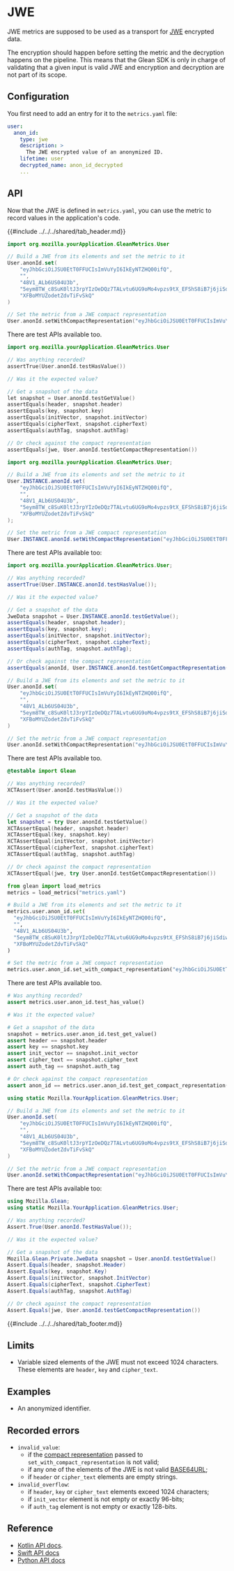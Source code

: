 # JWE

JWE metrics are supposed to be used as a transport for [JWE](https://tools.ietf.org/html/rfc7516) encrypted data.

The encryption should happen before setting the metric and the decryption happens on the pipeline.
This means that the Glean SDK is only in charge of validating that a given input is valid JWE and
encryption and decryption are not part of its scope.

## Configuration

You first need to add an entry for it to the `metrics.yaml` file:

```YAML
user:
  anon_id:
    type: jwe
    description: >
      The JWE encrypted value of an anonymized ID.
    lifetime: user
    decrypted_name: anon_id_decrypted
    ...
```

## API

Now that the JWE is defined in `metrics.yaml`, you can use the metric to record values in the application's code.

{{#include ../../../shared/tab_header.md}}

<div data-lang="Kotlin" class="tab">

```Kotlin
import org.mozilla.yourApplication.GleanMetrics.User

// Build a JWE from its elements and set the metric to it
User.anonId.set(
    "eyJhbGciOiJSU0EtT0FFUCIsImVuYyI6IkEyNTZHQ00ifQ",
    "",
    "48V1_ALb6US04U3b",
    "5eym8TW_c8SuK0ltJ3rpYIzOeDQz7TALvtu6UG9oMo4vpzs9tX_EFShS8iB7j6jiSdiwkIr3ajwQzaBtQD_A",
    "XFBoMYUZodetZdvTiFvSkQ"
)

// Set the metric from a JWE compact representation
User.anonId.setWithCompactRepresentation("eyJhbGciOiJSU0EtT0FFUCIsImVuYyI6IkEyNTZHQ00ifQ..48V1_ALb6US04U3b.5eym8TW_c8SuK0ltJ3rpYIzOeDQz7TALvtu6UG9oMo4vpzs9tX_EFShS8iB7j6jiSdiwkIr3ajwQzaBtQD_A.XFBoMYUZodetZdvTiFvSkQ")
```

There are test APIs available too.

```Kotlin
import org.mozilla.yourApplication.GleanMetrics.User

// Was anything recorded?
assertTrue(User.anonId.testHasValue())

// Was it the expected value?

// Get a snapshot of the data
let snapshot = User.anonId.testGetValue()
assertEquals(header, snapshot.header)
assertEquals(key, snapshot.key)
assertEquals(initVector, snapshot.initVector)
assertEquals(cipherText, snapshot.cipherText)
assertEquals(authTag, snapshot.authTag)

// Or check against the compact representation
assertEquals(jwe, User.anonId.testGetCompactRepresentation())
```

</div>

<div data-lang="Java" class="tab">

```Java
import org.mozilla.yourApplication.GleanMetrics.User;

// Build a JWE from its elements and set the metric to it
User.INSTANCE.anonId.set(
    "eyJhbGciOiJSU0EtT0FFUCIsImVuYyI6IkEyNTZHQ00ifQ",
    "",
    "48V1_ALb6US04U3b",
    "5eym8TW_c8SuK0ltJ3rpYIzOeDQz7TALvtu6UG9oMo4vpzs9tX_EFShS8iB7j6jiSdiwkIr3ajwQzaBtQD_A",
    "XFBoMYUZodetZdvTiFvSkQ"
);  

// Set the metric from a JWE compact representation
User.INSTANCE.anonId.setWithCompactRepresentation("eyJhbGciOiJSU0EtT0FFUCIsImVuYyI6IkEyNTZHQ00ifQ..48V1_ALb6US04U3b.5eym8TW_c8SuK0ltJ3rpYIzOeDQz7TALvtu6UG9oMo4vpzs9tX_EFShS8iB7j6jiSdiwkIr3ajwQzaBtQD_A.XFBoMYUZodetZdvTiFvSkQ")
```

There are test APIs available too:

```Java
import org.mozilla.yourApplication.GleanMetrics.User;

// Was anything recorded?
assertTrue(User.INSTANCE.anonId.testHasValue());

// Was it the expected value?

// Get a snapshot of the data
JweData snapshot = User.INSTANCE.anonId.testGetValue();
assertEquals(header, snapshot.header);
assertEquals(key, snapshot.key);
assertEquals(initVector, snapshot.initVector);
assertEquals(cipherText, snapshot.cipherText);
assertEquals(authTag, snapshot.authTag);

// Or check against the compact representation
assertEquals(anonId, User.INSTANCE.anonId.testGetCompactRepresentation());
```

</div>


<div data-lang="Swift" class="tab">

```Swift
// Build a JWE from its elements and set the metric to it
User.anonId.set(
    "eyJhbGciOiJSU0EtT0FFUCIsImVuYyI6IkEyNTZHQ00ifQ",
    "",
    "48V1_ALb6US04U3b",
    "5eym8TW_c8SuK0ltJ3rpYIzOeDQz7TALvtu6UG9oMo4vpzs9tX_EFShS8iB7j6jiSdiwkIr3ajwQzaBtQD_A",
    "XFBoMYUZodetZdvTiFvSkQ"
)

// Set the metric from a JWE compact representation
User.anonId.setWithCompactRepresentation("eyJhbGciOiJSU0EtT0FFUCIsImVuYyI6IkEyNTZHQ00ifQ..48V1_ALb6US04U3b.5eym8TW_c8SuK0ltJ3rpYIzOeDQz7TALvtu6UG9oMo4vpzs9tX_EFShS8iB7j6jiSdiwkIr3ajwQzaBtQD_A.XFBoMYUZodetZdvTiFvSkQ")
```

There are test APIs available too.

```Swift
@testable import Glean

// Was anything recorded?
XCTAssert(User.anonId.testHasValue())

// Was it the expected value?

// Get a snapshot of the data
let snapshot = try User.anonId.testGetValue()
XCTAssertEqual(header, snapshot.header)
XCTAssertEqual(key, snapshot.key)
XCTAssertEqual(initVector, snapshot.initVector)
XCTAssertEqual(cipherText, snapshot.cipherText)
XCTAssertEqual(authTag, snapshot.authTag)

// Or check against the compact representation
XCTAssertEqual(jwe, try User.anonId.testGetCompactRepresentation())
```

</div>

<div data-lang="Python" class="tab">

```Python
from glean import load_metrics
metrics = load_metrics("metrics.yaml")

# Build a JWE from its elements and set the metric to it
metrics.user.anon_id.set(
  "eyJhbGciOiJSU0EtT0FFUCIsImVuYyI6IkEyNTZHQ00ifQ",
  "",
  "48V1_ALb6US04U3b",
  "5eym8TW_c8SuK0ltJ3rpYIzOeDQz7TALvtu6UG9oMo4vpzs9tX_EFShS8iB7j6jiSdiwkIr3ajwQzaBtQD_A",
  "XFBoMYUZodetZdvTiFvSkQ"
)

# Set the metric from a JWE compact representation
metrics.user.anon_id.set_with_compact_representation("eyJhbGciOiJSU0EtT0FFUCIsImVuYyI6IkEyNTZHQ00ifQ..48V1_ALb6US04U3b.5eym8TW_c8SuK0ltJ3rpYIzOeDQz7TALvtu6UG9oMo4vpzs9tX_EFShS8iB7j6jiSdiwkIr3ajwQzaBtQD_A.XFBoMYUZodetZdvTiFvSkQ")
```

There are test APIs available too.

```Python
# Was anything recorded?
assert metrics.user.anon_id.test_has_value()

# Was it the expected value?

# Get a snapshot of the data
snapshot = metrics.user.anon_id.test_get_value()
assert header == snapshot.header
assert key == snapshot.key
assert init_vector == snapshot.init_vector
assert cipher_text == snapshot.cipher_text
assert auth_tag == snapshot.auth_tag

# Or check against the compact representation
assert anon_id == metrics.user.anon_id.test_get_compact_representation()
```

</div>

<div data-lang="C#" class="tab">

```C#
using static Mozilla.YourApplication.GleanMetrics.User;

// Build a JWE from its elements and set the metric to it
User.anonId.set(
    "eyJhbGciOiJSU0EtT0FFUCIsImVuYyI6IkEyNTZHQ00ifQ",
    "",
    "48V1_ALb6US04U3b",
    "5eym8TW_c8SuK0ltJ3rpYIzOeDQz7TALvtu6UG9oMo4vpzs9tX_EFShS8iB7j6jiSdiwkIr3ajwQzaBtQD_A",
    "XFBoMYUZodetZdvTiFvSkQ"
)

// Set the metric from a JWE compact representation
User.anonId.setWithCompactRepresentation("eyJhbGciOiJSU0EtT0FFUCIsImVuYyI6IkEyNTZHQ00ifQ..48V1_ALb6US04U3b.5eym8TW_c8SuK0ltJ3rpYIzOeDQz7TALvtu6UG9oMo4vpzs9tX_EFShS8iB7j6jiSdiwkIr3ajwQzaBtQD_A.XFBoMYUZodetZdvTiFvSkQ")
```

There are test APIs available too:

```C#
using Mozilla.Glean;
using static Mozilla.YourApplication.GleanMetrics.User;

// Was anything recorded?
Assert.True(User.anonId.TestHasValue());

// Was it the expected value?

// Get a snapshot of the data
Mozilla.Glean.Private.JweData snapshot = User.anonId.testGetValue()
Assert.Equals(header, snapshot.Header)
Assert.Equals(key, snapshot.Key)
Assert.Equals(initVector, snapshot.InitVector)
Assert.Equals(cipherText, snapshot.CipherText)
Assert.Equals(authTag, snapshot.AuthTag)

// Or check against the compact representation
Assert.Equals(jwe, User.anonId.testGetCompactRepresentation())
```

</div>

{{#include ../../../shared/tab_footer.md}}

## Limits

* Variable sized elements of the JWE must not exceed 1024 characters. These elements are `header`, `key` and `cipher_text`.

## Examples

* An anonymized identifier.

## Recorded errors

* `invalid_value`:
  * if the [compact representation](https://tools.ietf.org/html/rfc7516#appendix-A.2.7) passed to `set_with_compact_representation` is not valid;
  * if any one of the elements of the JWE is not valid [BASE64URL](https://tools.ietf.org/html/rfc7515#section-2);
  * if `header` or `cipher_text` elements are empty strings.
* `invalid_overflow`:
  * if `header`, `key` or `cipher_text` elements exceed 1024 characters;
  * if `init_vector` element is not empty or exactly 96-bits;
  * if `auth_tag` element is not empty or exactly 128-bits.

## Reference

* [Kotlin API docs](../../../javadoc/glean/mozilla.telemetry.glean.private/-jwe-metric-type/index.html).
* [Swift API docs](../../../swift/Classes/JweMetricType.html)
* [Python API docs](../../../python/glean/metrics/jwe.html)

